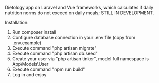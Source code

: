 Dietology app on Laravel and Vue frameworks, which calculates if daily nutrition norms do not exceed on daily meals; STILL IN DEVELOPMENT.

Installation:
1. Run composer install
2. Configure database connection in your .env file (copy from .env.example)
3. Execute command "php artisan migrate"
4. Execute command "php artisan db:seed"
5. Create your user via "php artisan tinker", model full namespace is App\Models\User
6. Execute command "npm run build"
7. Log in and enjoy
